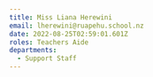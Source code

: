 ```yaml
---
title: Miss Liana Herewini
email: lherewini@ruapehu.school.nz
date: 2022-08-25T02:59:01.601Z
roles: Teachers Aide
departments:
  - Support Staff
---
```


